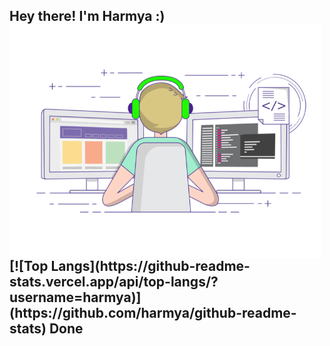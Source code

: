 <h2> Hey there! I'm Harmya :)
<img align="center" alt="GIF" src="https://github.com/harmya/harmya/blob/main/gif3.gif" width="500"/>
[![Top Langs](https://github-readme-stats.vercel.app/api/top-langs/?username=harmya)](https://github.com/harmya/github-readme-stats)
Done
